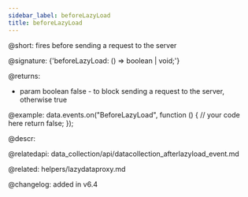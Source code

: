 ```yaml
---
sidebar_label: beforeLazyLoad
title: beforeLazyLoad
---          
```


@short: fires before sending a request to the server

@signature: {'beforeLazyLoad: () => boolean | void;'}
	
@returns:
- param		boolean			false - to block sending a request to the server, otherwise true

@example:
data.events.on("BeforeLazyLoad", function () {
    // your code here
    return false;
});


@descr:

@relatedapi: data_collection/api/datacollection_afterlazyload_event.md

@related: helpers/lazydataproxy.md

@changelog:
added in v6.4
